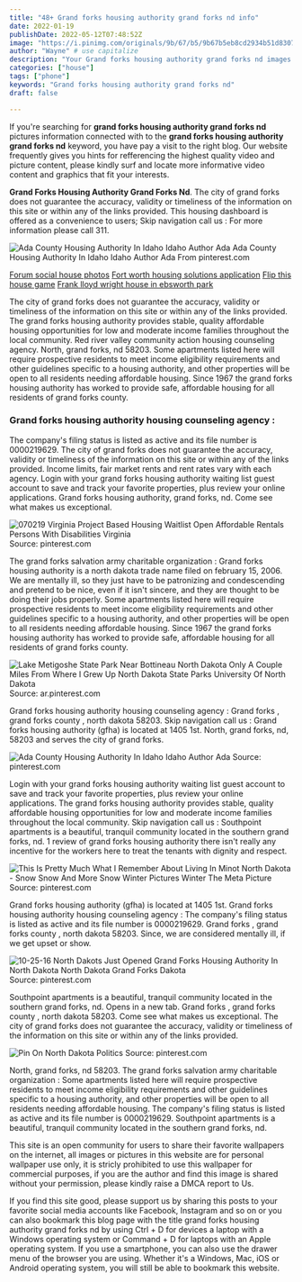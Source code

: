 ```yaml
---
title: "48+ Grand forks housing authority grand forks nd info"
date: 2022-01-19
publishDate: 2022-05-12T07:48:52Z
image: "https://i.pinimg.com/originals/9b/67/b5/9b67b5eb8cd2934b51d8307d3395cc63.jpg"
author: "Wayne" # use capitalize
description: "Your Grand forks housing authority grand forks nd images are ready in this website. Grand forks housing authority grand forks nd are a topic that is being searched for and liked by netizens today. You can Find and Download the Grand forks housing authority grand forks nd files here. Get all royalty-free vectors."
categories: ["house"]
tags: ["phone"]
keywords: "Grand forks housing authority grand forks nd"
draft: false

---
```


If you're searching for **grand forks housing authority grand forks nd** pictures information connected with to the **grand forks housing authority grand forks nd** keyword, you have pay a visit to the right  blog.  Our website frequently  gives you  hints  for refferencing  the highest  quality video and picture  content, please kindly surf and locate more informative video content and graphics  that fit your interests.

**Grand Forks Housing Authority Grand Forks Nd**. The city of grand forks does not guarantee the accuracy, validity or timeliness of the information on this site or within any of the links provided. This housing dashboard is offered as a convenience to users; Skip navigation call us : For more information please call 311.

![Ada County Housing Authority In Idaho Idaho Author Ada](https://i.pinimg.com/originals/86/5d/e4/865de4755fc35092b2884985e1981ab1.jpg "Ada County Housing Authority In Idaho Idaho Author Ada")
Ada County Housing Authority In Idaho Idaho Author Ada From pinterest.com

[Forum social house photos](/forum-social-house-photos/)
[Fort worth housing solutions application](/fort-worth-housing-solutions-application/)
[Flip this house game](/flip-this-house-game/)
[Frank lloyd wright house in ebsworth park](/frank-lloyd-wright-house-in-ebsworth-park/)

The city of grand forks does not guarantee the accuracy, validity or timeliness of the information on this site or within any of the links provided. The grand forks housing authority provides stable, quality affordable housing opportunities for low and moderate income families throughout the local community. Red river valley community action housing counseling agency. North, grand forks, nd 58203. Some apartments listed here will require prospective residents to meet income eligibility requirements and other guidelines specific to a housing authority, and other properties will be open to all residents needing affordable housing. Since 1967 the grand forks housing authority has worked to provide safe, affordable housing for all residents of grand forks county.

### Grand forks housing authority housing counseling agency :

The company&#039;s filing status is listed as active and its file number is 0000219629. The city of grand forks does not guarantee the accuracy, validity or timeliness of the information on this site or within any of the links provided. Income limits, fair market rents and rent rates vary with each agency. Login with your grand forks housing authority waiting list guest account to save and track your favorite properties, plus review your online applications. Grand forks housing authority, grand forks, nd. Come see what makes us exceptional.


![070219 Virginia Project Based Housing Waitlist Open Affordable Rentals Persons With Disabilities Virginia](https://i.pinimg.com/564x/b4/b4/29/b4b4293159b7e00261ad13ab73ba1445.jpg "070219 Virginia Project Based Housing Waitlist Open Affordable Rentals Persons With Disabilities Virginia")
Source: pinterest.com

The grand forks salvation army charitable organization : Grand forks housing authority is a north dakota trade name filed on february 15, 2006. We are mentally ill, so they just have to be patronizing and condescending and pretend to be nice, even if it isn&#039;t sincere, and they are thought to be doing their jobs properly. Some apartments listed here will require prospective residents to meet income eligibility requirements and other guidelines specific to a housing authority, and other properties will be open to all residents needing affordable housing. Since 1967 the grand forks housing authority has worked to provide safe, affordable housing for all residents of grand forks county.

![Lake Metigoshe State Park Near Bottineau North Dakota Only A Couple Miles From Where I Grew Up North Dakota State Parks University Of North Dakota](https://i.pinimg.com/600x315/ca/6a/7c/ca6a7cd4d8bc84e3f6b6e4afd0634810.jpg "Lake Metigoshe State Park Near Bottineau North Dakota Only A Couple Miles From Where I Grew Up North Dakota State Parks University Of North Dakota")
Source: ar.pinterest.com

Grand forks housing authority housing counseling agency : Grand forks , grand forks county , north dakota 58203. Skip navigation call us : Grand forks housing authority (gfha) is located at 1405 1st. North, grand forks, nd, 58203 and serves the city of grand forks.

![Ada County Housing Authority In Idaho Idaho Author Ada](https://i.pinimg.com/originals/86/5d/e4/865de4755fc35092b2884985e1981ab1.jpg "Ada County Housing Authority In Idaho Idaho Author Ada")
Source: pinterest.com

Login with your grand forks housing authority waiting list guest account to save and track your favorite properties, plus review your online applications. The grand forks housing authority provides stable, quality affordable housing opportunities for low and moderate income families throughout the local community. Skip navigation call us : Southpoint apartments is a beautiful, tranquil community located in the southern grand forks, nd. 1 review of grand forks housing authority there isn&#039;t really any incentive for the workers here to treat the tenants with dignity and respect.

![This Is Pretty Much What I Remember About Living In Minot North Dakota - Snow Snow And More Snow Winter Pictures Winter The Meta Picture](https://i.pinimg.com/736x/f1/0b/65/f10b65a33536f1761ce32b3e9a3db907.jpg "This Is Pretty Much What I Remember About Living In Minot North Dakota - Snow Snow And More Snow Winter Pictures Winter The Meta Picture")
Source: pinterest.com

Grand forks housing authority (gfha) is located at 1405 1st. Grand forks housing authority housing counseling agency : The company&#039;s filing status is listed as active and its file number is 0000219629. Grand forks , grand forks county , north dakota 58203. Since, we are considered mentally ill, if we get upset or show.

![10-25-16 North Dakots Just Opened Grand Forks Housing Authority In North Dakota North Dakota Grand Forks Dakota](https://i.pinimg.com/originals/9b/87/73/9b8773b00236fc9af5c836a80bf50949.png "10-25-16 North Dakots Just Opened Grand Forks Housing Authority In North Dakota North Dakota Grand Forks Dakota")
Source: pinterest.com

Southpoint apartments is a beautiful, tranquil community located in the southern grand forks, nd. Opens in a new tab. Grand forks , grand forks county , north dakota 58203. Come see what makes us exceptional. The city of grand forks does not guarantee the accuracy, validity or timeliness of the information on this site or within any of the links provided.

![Pin On North Dakota Politics](https://i.pinimg.com/originals/9b/67/b5/9b67b5eb8cd2934b51d8307d3395cc63.jpg "Pin On North Dakota Politics")
Source: pinterest.com

North, grand forks, nd 58203. The grand forks salvation army charitable organization : Some apartments listed here will require prospective residents to meet income eligibility requirements and other guidelines specific to a housing authority, and other properties will be open to all residents needing affordable housing. The company&#039;s filing status is listed as active and its file number is 0000219629. Southpoint apartments is a beautiful, tranquil community located in the southern grand forks, nd.

This site is an open community for users to share their favorite wallpapers on the internet, all images or pictures in this website are for personal wallpaper use only, it is stricly prohibited to use this wallpaper for commercial purposes, if you are the author and find this image is shared without your permission, please kindly raise a DMCA report to Us.

If you find this site good, please support us by sharing this posts to your favorite social media accounts like Facebook, Instagram and so on or you can also bookmark this blog page with the title grand forks housing authority grand forks nd by using Ctrl + D for devices a laptop with a Windows operating system or Command + D for laptops with an Apple operating system. If you use a smartphone, you can also use the drawer menu of the browser you are using. Whether it's a Windows, Mac, iOS or Android operating system, you will still be able to bookmark this website.
